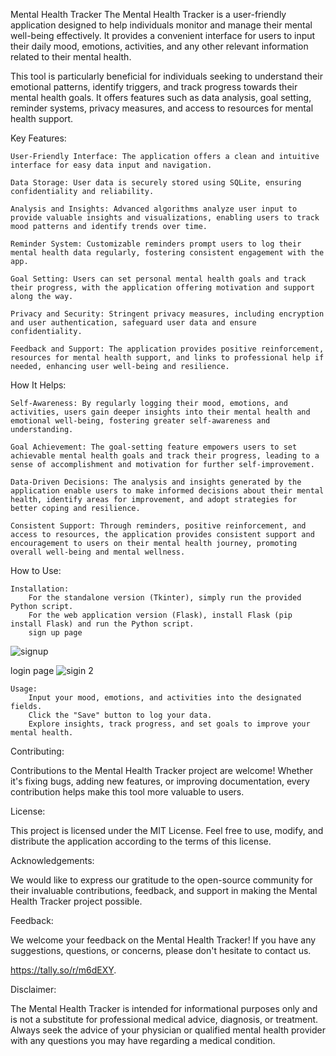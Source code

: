 Mental Health Tracker
The Mental Health Tracker is a user-friendly application designed to help individuals monitor and manage their mental well-being effectively. It provides a convenient interface for users to input their daily mood, emotions, activities, and any other relevant information related to their mental health.

This tool is particularly beneficial for individuals seeking to understand their emotional patterns, identify triggers, and track progress towards their mental health goals. It offers features such as data analysis, goal setting, reminder systems, privacy measures, and access to resources for mental health support.

Key Features:

    User-Friendly Interface: The application offers a clean and intuitive interface for easy data input and navigation.

    Data Storage: User data is securely stored using SQLite, ensuring confidentiality and reliability.

    Analysis and Insights: Advanced algorithms analyze user input to provide valuable insights and visualizations, enabling users to track mood patterns and identify trends over time.

    Reminder System: Customizable reminders prompt users to log their mental health data regularly, fostering consistent engagement with the app.

    Goal Setting: Users can set personal mental health goals and track their progress, with the application offering motivation and support along the way.

    Privacy and Security: Stringent privacy measures, including encryption and user authentication, safeguard user data and ensure confidentiality.

    Feedback and Support: The application provides positive reinforcement, resources for mental health support, and links to professional help if needed, enhancing user well-being and resilience.

How It Helps:

    Self-Awareness: By regularly logging their mood, emotions, and activities, users gain deeper insights into their mental health and emotional well-being, fostering greater self-awareness and understanding.

    Goal Achievement: The goal-setting feature empowers users to set achievable mental health goals and track their progress, leading to a sense of accomplishment and motivation for further self-improvement.

    Data-Driven Decisions: The analysis and insights generated by the application enable users to make informed decisions about their mental health, identify areas for improvement, and adopt strategies for better coping and resilience.

    Consistent Support: Through reminders, positive reinforcement, and access to resources, the application provides consistent support and encouragement to users on their mental health journey, promoting overall well-being and mental wellness.

How to Use:

    Installation:
        For the standalone version (Tkinter), simply run the provided Python script.
        For the web application version (Flask), install Flask (pip install Flask) and run the Python script.
        sign up page
        
![signup](https://github.com/elonmasai7/Mental_Health_Tracker/assets/123534505/c095cafc-d0a1-4c83-be36-3081d39832ac)

login page 
![sigin 2](https://github.com/elonmasai7/Mental_Health_Tracker/assets/123534505/8b60dc41-69d2-495b-aebd-40a255280e9d)

    Usage:
        Input your mood, emotions, and activities into the designated fields.
        Click the "Save" button to log your data.
        Explore insights, track progress, and set goals to improve your mental health.

Contributing:

Contributions to the Mental Health Tracker project are welcome! Whether it's fixing bugs, adding new features, or improving documentation, every contribution helps make this tool more valuable to users.

License:

This project is licensed under the MIT License. Feel free to use, modify, and distribute the application according to the terms of this license.

Acknowledgements:

We would like to express our gratitude to the open-source community for their invaluable contributions, feedback, and support in making the Mental Health Tracker project possible.

Feedback:

We welcome your feedback on the Mental Health Tracker! If you have any suggestions, questions, or concerns, please don't hesitate to contact us.

https://tally.so/r/m6dEXY.


Disclaimer:

The Mental Health Tracker is intended for informational purposes only and is not a substitute for professional medical advice, diagnosis, or treatment. Always seek the advice of your physician or qualified mental health provider with any questions you may have regarding a medical condition.
